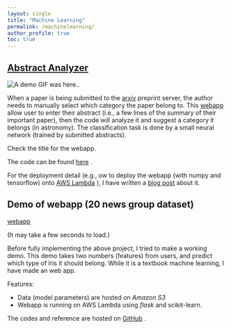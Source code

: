 ```yaml
---
layout: single
title: "Machine Learning"
permalink: /machinelearning/
author_profile: true
toc: true
---
```


## [Abstract Analyzer](https://azj31tvvek.execute-api.us-east-1.amazonaws.com/dev/)

![A demo GIF was here..](https://raw.githubusercontent.com/wingkitlee0/wingkitlee0.github.io/master/images/demo.gif)

When a paper is being submitted to the [arxiv](www.arxiv.org) preprint server, the author needs to manually select which category the paper belong to. This [webapp](https://azj31tvvek.execute-api.us-east-1.amazonaws.com/dev/) allow user to enter their abstract (i.e., a few lines of the summary of their important paper), then the code will analyze it and suggest a category it belongs (in astronomy). The classification task is done by a small neural network (trained by submitted abstracts).

Check the title for the webapp. 

The code can be found [here](https://github.com/wingkitlee0/arxiv_explore) <i class="fab fa-fw fa-github"></i>.

For the deployment detail (e.g., ow to deploy the webapp (with numpy and tensorflow) onto [AWS Lambda](https://aws.amazon.com/lambda/) <i class="fab fa-aws"></i>), I have written a [blog post](../_posts/2019-02-02-deploying-tensorflow-on-amazon-lambda.md) about it.

## Demo of webapp (20 news group  dataset)

[webapp](https://sm2op9jgr0.execute-api.us-east-1.amazonaws.com/dev/)

(It may take a few seconds to load.)

Before fully implementing the above project, I tried to make a working demo. This demo takes two numbers (features) from users, and predict which type of Iris it should belong. While it is a textbook machine learning, I have made an web app.

Features:
- Data (model parameters) are hosted on *Amazon S3*
- Webapp is running on AWS Lambda <i class="fab fa-aws"></i> using *flask* and scikit-learn.

The codes and reference are hosted on [GitHub](https://github.com/wingkitlee0/flask-webapps/tree/master/newsgroup) <i class="fab fa-fw fa-github"></i>.
